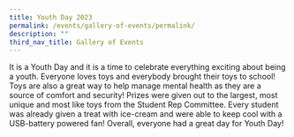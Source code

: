 ```yaml
---
title: Youth Day 2023
permalink: /events/gallery-of-events/permalink/
description: ""
third_nav_title: Gallery of Events
---
```

It is a Youth Day and it is a time to celebrate everything exciting about being a youth. Everyone loves toys and everybody brought their toys to school! Toys are also a great way to help manage mental health as they are a source of comfort and security! Prizes were given out to the largest, most unique and most like toys from the Student Rep Committee. Every student was already given a treat with ice-cream and were able to keep cool with a USB-battery powered fan! Overall, everyone had a great day for Youth Day!